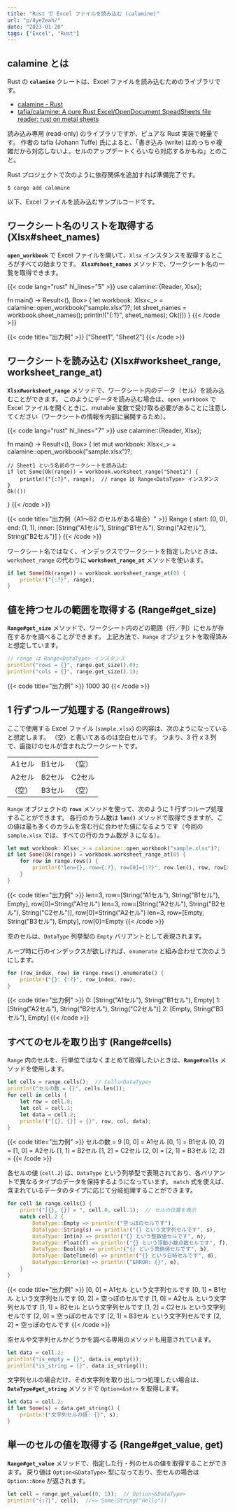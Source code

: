 ```yaml
---
title: "Rust で Excel ファイルを読み込む (calamine)"
url: "p/4ye2eah/"
date: "2023-01-20"
tags: ["Excel", "Rust"]
---
```


calamine とは
----

Rust の __`calamine`__ クレートは、Excel ファイルを読み込むためのライブラリです。

- [calamine - Rust](https://docs.rs/calamine/latest/calamine/)
- [tafia/calamine: A pure Rust Excel/OpenDocument SpeadSheets file reader: rust on metal sheets](https://github.com/tafia/calamine)

読み込み専用 (read-only) のライブラリですが、ピュアな Rust 実装で軽量です。
作者の tafia (Johann Tuffe) 氏によると、「書き込み (write) はめっちゃ複雑だから対応しないよ。セルのアップデートくらいなら対応するかもね」とのこと。

Rust プロジェクトで次のように依存関係を追加すれば準備完了です。

```console
$ cargo add calamine
```

以下、Excel ファイルを読み込むサンプルコードです。


ワークシート名のリストを取得する (Xlsx#sheet_names)
----

__`open_workbook`__ で Excel ファイルを開いて、`Xlsx` インスタンスを取得するところがすべての始まりです。
__`Xlsx#sheet_names`__ メソッドで、ワークシート名の一覧を取得できます。

{{< code lang="rust" hl_lines="5" >}}
use calamine::{Reader, Xlsx};

fn main() -> Result<(), Box<dyn std::error::Error>> {
    let workbook: Xlsx<_> = calamine::open_workbook("sample.xlsx")?;
    let sheet_names = workbook.sheet_names();
    println!("{:?}", sheet_names);
    Ok(())
}
{{< /code >}}

{{< code title="出力例" >}}
["Sheet1", "Sheet2"]
{{< /code >}}


ワークシートを読み込む (Xlsx#worksheet_range, worksheet_range_at)
----

__`Xlsx#worksheet_range`__ メソッドで、ワークシート内のデータ（セル）を読み込むことができます。
このようにデータを読み込む場合は、`open_workbook` で Excel ファイルを開くときに、mutable 変数で受け取る必要があることに注意してください（ワークシートの情報を内部に展開するため）。

{{< code lang="rust" hl_lines="7" >}}
use calamine::{Reader, Xlsx};

fn main() -> Result<(), Box<dyn std::error::Error>> {
    let mut workbook: Xlsx<_> = calamine::open_workbook("sample.xlsx")?;

    // Sheet1 という名前のワークシートを読み込む
    if let Some(Ok(range)) = workbook.worksheet_range("Sheet1") {
        println!("{:?}", range);  // range は Range<DataType> インスタンス
    }
    Ok(())
}
{{< /code >}}

{{< code title="出力例（A1～B2 のセルがある場合）" >}}
Range { start: (0, 0), end: (1, 1), inner: [String("A1セル"), String("B1セル"), String("A2セル"), String("B2セル")] }
{{< /code >}}

ワークシート名ではなく、インデックスでワークシートを指定したいときは、`worksheet_range` の代わりに __`worksheet_range_at`__ メソッドを使います。

```rust
if let Some(Ok(range)) = workbook.worksheet_range_at(0) {
    println!("{:?}", range);
}
```


値を持つセルの範囲を取得する (Range#get_size)
----

__`Range#get_size`__ メソッドで、ワークシート内のどの範囲（行／列）にセルが存在するかを調べることができます。
上記方法で、`Range` オブジェクトを取得済みと想定しています。

```rust
// range は Range<DataType> インスタンス
println!("rows = {}", range.get_size().0);
println!("cols = {}", range.get_size().1);
```

{{< code title="出力例" >}}
1000
30
{{< /code >}}


1 行ずつループ処理する (Range#rows)
----

ここで使用する Excel ファイル (`sample.xlsx`) の内容は、次のようになっていると想定します。
（空）と書いてあるのは空白セルです。
つまり、3 行 x 3 列で、歯抜けのセルが含まれたワークシートです。

<table>
  <tr><td>A1セル</td><td>B1セル</td><td>（空）</td></tr>
  <tr><td>A2セル</td><td>B2セル</td><td>C2セル</td></tr>
  <tr><td>（空）</td><td>B3セル</td><td>（空）</td></tr>
</table>

`Range` オブジェクトの __`rows`__ メソッドを使って、次のように 1 行ずつループ処理することができます。
各行のカラム数は __`len()`__ メソッドで取得できますが、この値は最も多くのカラムを含む行に合わせた値になるようです（今回の `sample.xlsx` では、すべての行のカラム数が 3 になる）。

```rust
let mut workbook: Xlsx<_> = calamine::open_workbook("sample.xlsx")?;
if let Some(Ok(range)) = workbook.worksheet_range_at(0) {
    for row in range.rows() {
        println!("len={}, row={:?}, row[0]={:?}", row.len(), row, row[0]);
    }
}
```

{{< code title="出力例" >}}
len=3, row=[String("A1セル"), String("B1セル"), Empty], row[0]=String("A1セル")
len=3, row=[String("A2セル"), String("B2セル"), String("C2セル")], row[0]=String("A2セル")
len=3, row=[Empty, String("B3セル"), Empty], row[0]=Empty
{{< /code >}}

空のセルは、`DataType` 列挙型の `Empty` バリアントとして表現されます。

ループ時に行のインデックスが欲しければ、`enumerate` と組み合わせて次のようにします。

```rust
for (row_index, row) in range.rows().enumerate() {
    println!("{}: {:?}", row_index, row);
}
```

{{< code title="出力例" >}}
0: [String("A1セル"), String("B1セル"), Empty]
1: [String("A2セル"), String("B2セル"), String("C2セル")]
2: [Empty, String("B3セル"), Empty]
{{< /code >}}


すべてのセルを取り出す (Range#cells)
----

`Range` 内のセルを、行単位ではなくまとめて取得したいときは、__`Range#cells`__ メソッドを使用します。

```rust
let cells = range.cells();  // Cells<DataType>
println!("セルの数 = {}", cells.len());
for cell in cells {
    let row = cell.0;
    let col = cell.1;
    let data = cell.2;
    println!("[{}, {}] = {}", row, col, data);
}
```

{{< code title="出力例" >}}
セルの数 = 9
[0, 0] = A1セル
[0, 1] = B1セル
[0, 2] =
[1, 0] = A2セル
[1, 1] = B2セル
[1, 2] = C2セル
[2, 0] =
[2, 1] = B3セル
[2, 2] =
{{< /code >}}

各セルの値 (`cell.2`) は、`DataType` という列挙型で表現されており、各バリアントで異なるタイプのデータを保持するようになっています。
`match` 式を使えば、含まれているデータのタイプに応じて分岐処理することができます。

```rust
for cell in range.cells() {
    print!("[{}, {}] = ", cell.0, cell.1);  // セルの位置を表示
    match cell.2 {
        DataType::Empty => println!("空っぽのセルです"),
        DataType::String(s) => println!("{} という文字列セルです", s),
        DataType::Int(n) => println!("{} という整数値セルです", n),
        DataType::Float(f) => println!("{} という浮動小数点数セルです", f),
        DataType::Bool(b) => println!("{} という真偽値セルです", b),
        DataType::DateTime(d) => println!("{} という日時セルです", d),
        DataType::Error(e) => println!("ERROR: {}", e),
    }
}
```

{{< code title="出力例" >}}
[0, 0] = A1セル という文字列セルです
[0, 1] = B1セル という文字列セルです
[0, 2] = 空っぽのセルです
[1, 0] = A2セル という文字列セルです
[1, 1] = B2セル という文字列セルです
[1, 2] = C2セル という文字列セルです
[2, 0] = 空っぽのセルです
[2, 1] = B3セル という文字列セルです
[2, 2] = 空っぽのセルです
{{< /code >}}

空セルや文字列セルかどうかを調べる専用のメソッドも用意されています。

```rust
let data = cell.2;
println!("is_empty = {}", data.is_empty());
println!("is_string = {}", data.is_string());
```

文字列セルの場合だけ、その文字列を取り出しつつ処理したい場合は、__`DataType#get_string`__ メソッドで `Option<&str>` を取得します。

```rust
let data = cell.2;
if let Some(s) = data.get_string() {
    println!("文字列セルの値: {}", s);
}
```


単一のセルの値を取得する (Range#get_value, get)
----

__`Range#get_value`__ メソッドで、指定した行・列のセルの値を取得することができます。
戻り値は `Option<&DataType>` 型になっており、空セルの場合は `Option::None` が返されます。

```rust
let cell = range.get_value((0, 1));  // Option<&DataType>
println!("{:?}", cell);  //=> Some(String("Hello"))
```

